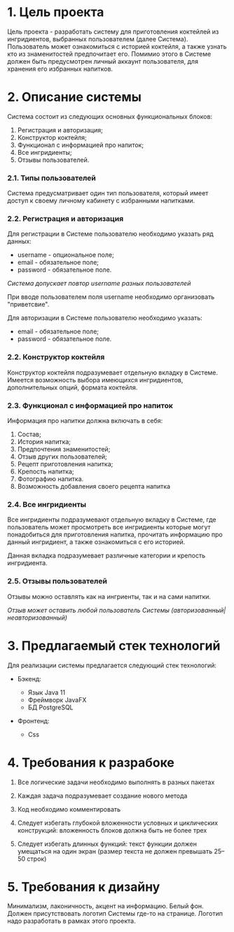 # 1. Цель проекта

Цель проекта - разработать систему для приготовления коктейлей из ингридиентов, выбранных пользователем (далее Система).
Пользователь может ознакомиться с историей коктейля, а также узнать кто из знаменитостей предпочитает его. Помимио этого
в Системе должен быть предусмотрен личный аккаунт пользователя, для хранения его избранных напитков.

# 2. Описание системы

Система состоит из следующих основных функциональных блоков:

1. Регистрация и авторизация;
2. Конструктор коктейля;
3. Функционал с информацией про напиток;
4. Все ингридиенты;
5. Отзывы пользователей.

### 2.1. Типы пользователей

Система предусматривает один тип пользователя, который имеет доступ к своему личному кабинету с избранными напитками.

### 2.2. Регистрация и авторизация

Для регистрации в Системе пользователю необходимо указать ряд данных:

- username - опциональное поле;
- email - обязательное поле;
- password - обязательное поле.

*Система допускает повтор username разных пользователей*

При вводе пользователем поля username необходимо организовать "приветсвие".

Для авторизации в Системе пользователю необходимо указать:

- email - обязательное поле;
- password - обязательное поле.

### 2.2. Конструктор коктейля

Конструктор коктейля подразумевает отдельную вкладку в Системе. Имеется возможность выбора имеющихся ингридиентов,
дополнительных опций, формата коктейля.

### 2.3. Функционал с информацией про напиток

Информация про напитки должна включать в себя:

1. Состав;
2. История напитка;
3. Предпочтения знаменитостей;
4. Отзыв других пользователей;
5. Рецепт приготовления напитка;
6. Крепость напитка;
7. Фотографию напитка.
8. Возможность добавления своего рецепта напитка

### 2.4. Все ингридиенты

Все ингридиенты подразумевают отдельную вкладку в Системе, где пользователь может просмотреть все ингридиенты которые
могут понадобиться для приготовления напитка, прочитать информацию про данный ингридиент, а также ознакомиться с его
историей.

Данная вкладка подразумевает различные категории и крепость ингридиента.

### 2.5. Отзывы пользователей

Отзывы можно оставлять как на ингриенты, так и на сами напитки.

*Отзыв может оставить любой пользователь Системы (авторизованный|неавторизованный)*

# 3. Предлагаемый стек технологий

Для реализации системы предлагается следующий стек технологий:

- Бэкенд:
    - Язык Java 11
    - Фреймворк JavaFX
    - БД PostgreSQL

- Фронтенд:
    - Css

# 4. Требования к разрабоке

1. Все логические задачи необходимо выполнять в разных пакетах

2. Каждая задача подразумевает создание нового метода

3. Код необходимо комментировать

4. Следует избегать глубокой вложенности условных и циклических конструкций: вложенность блоков должна быть не более
   трех

5. Следует избегать длинных функций: текст функции должен умещаться на один экран (размер текста не должен превышать
   25–50 строк)

# 5. Требования к дизайну

Минимализм, лаконичность, акцент на информацию. Белый фон. Должен присутствовать логотип Системы где-то на странице.
Логотип надо разработать в рамках этого проекта.
